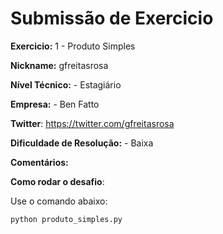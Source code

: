 # Submissão de Exercicio

**Exercicio:** 1 - Produto Simples

**Nickname:** gfreitasrosa

**Nível Técnico:** - Estagiário 

**Empresa:** - Ben Fatto 

**Twitter**: https://twitter.com/gfreitasrosa

**Dificuldade de Resolução:** - Baixa 

**Comentários:** 

**Como rodar o desafio**: 

Use o comando abaixo: 
```bash
python produto_simples.py
```